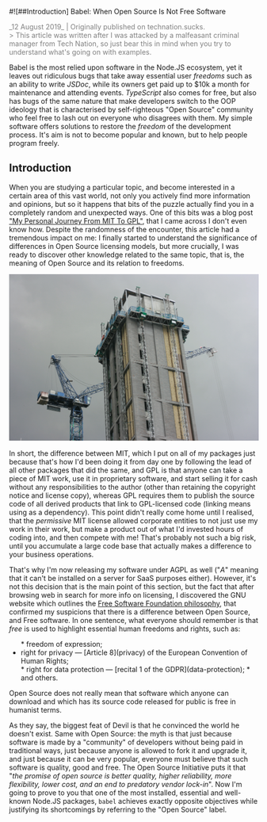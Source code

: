 #![##Introduction] Babel: When Open Source Is Not Free Software

<span style="color:grey;">
  _12 August 2019_ | <span text-monospace>Originally published on technation.sucks</span>.
  <br>
  > This article was written after I was attacked by a malfeasant criminal manager from Tech Nation, so just bear this in mind when you try to understand what's going on with examples.
</span>

<tldr>Babel is the most relied upon software in the Node.JS ecosystem, yet it leaves out ridiculous bugs that take away essential user *freedoms* such as an ability to write _JSDoc_, while its owners get paid up to $10k a month for maintenance and attending events. _TypeScript_ also comes for free, but also has bugs of the same nature that make developers switch to the OOP ideology that is characterised by self-righteous "Open Source" community who feel free to lash out on everyone who disagrees with them. My simple software offers solutions to restore the *freedom* of the development process. It's aim is not to become popular and known, but to help people program freely.</tldr>

## Introduction

When you are studying a particular topic, and become interested in a certain area of this vast world, not only you actively find more information and opinions, but so it happens that bits of the puzzle actually find you in a completely random and unexpected ways. One of this bits was a blog post ["My Personal Journey From MIT To GPL"](journey), that I came across I don't even know how. Despite the randomness of the encounter, this article had a tremendous impact on me: I finally started to understand the significance of differences in Open Source licensing models, but more crucially, I was ready to discover other knowledge related to the same topic, that is, the meaning of Open Source and its relation to freedoms.

<p mb-0>
  <img img-fluid webp="photo" src="./img/IMG-9090.JPG" alt="A tower building under construction in London." />
</p>

<bandcamp-babylon />

<!-- <iframe style="border: 0; width: 100%; height: 42px;" src="https://bandcamp.com/EmbeddedPlayer/track=2501984252/size=small/bgcol=ffffff/linkcol=2ebd35/transparent=true/" seamless><a href="http://ruffdiamondmusic.bandcamp.com/track/babylon-shall-fall-lola-ft-william-spring">Babylon shall fall - Lola Ft William Spring by Roll &amp; Record</a></iframe> -->
<div mb-3></div>

In short, the difference between MIT, which I put on all of my packages just because that's how I'd been doing it from day one by following the lead of all other packages that did the same, and GPL is that anyone can take a piece of MIT work, use it in proprietary software, and start selling it for cash without any responsibilities to the author (other than retaining the copyright notice and license copy), whereas GPL requires them to publish the source code of all derived products that link to GPL-licensed code (linking means using as a dependency). This point didn't really come home until I realised, that the _permissive_ MIT license allowed corporate entities to not just use my work in their work, but make a product out of what I'd invested hours of coding into, and then compete with me! That's probably not such a big risk, until you accumulate a large code base that actually makes a difference to your business operations.

That's why I'm now releasing my software under AGPL as well ("*A*" meaning that it can't be installed on a server for SaaS purposes either). However, it's not this decision that is the main point of this section, but the fact that after browsing web in search for more info on licensing, I discovered the GNU website which outlines the [Free Software Foundation philosophy](https://www.gnu.org/philosophy/open-source-misses-the-point.html), that confirmed my suspicions that there is a difference between Open Source, and Free software. In one sentence, what everyone should remember is that *free* is used to highlight essential human freedoms and rights, such as:

<ul>
  * freedom of expression;
  <li>right for privacy &mdash; [Article 8](privacy) of the European Convention of Human Rights;</li>
  * right for data protection &mdash; [recital 1 of the GDPR](data-protection);
  * and others.
</ul>

Open Source does not really mean that software which anyone can download and which has its source code released for public is free in humanist terms.

As they say, the biggest feat of Devil is that he convinced the world he doesn't exist. Same with Open Source: the myth is that just because software is made by a "community" of developers without being paid in traditional ways, just because anyone is allowed to fork it and upgrade it, and just because it can be very popular, everyone must believe that such software is quality, good and free. The Open Source Initiative puts it that "_the promise of open source is better quality, higher reliability, more flexibility, lower cost, and an end to predatory vendor lock-in_". Now I'm going to prove to you that one of the most installed, essential and well-known Node.JS packages, `babel` achieves exactly opposite objectives while justifying its shortcomings by referring to the "Open Source" label.

<section-break />